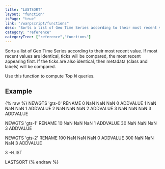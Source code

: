 ```yaml
---
title: "LASTSORT"
layout: "function"
isPage: "true"
link: "/warpscript/functions"
desc: "Sorts a list of Geo Time Series according to their most recent value."
category: "reference"
categoryTree: ["reference","functions"]
---
```

 
Sorts a list of Geo Time Series according to their most recent value. If most recent values are identical, ticks will be compared, the most recent appearing first. If the ticks are also identical, then metadata (class and labels) will be compared.

Use this function to compute *Top N* queries.

## Example ##

{% raw %}
<warp10-warpscript-widget backend="{{backend}}"  exec-endpoint="{{execEndpoint}}">NEWGTS 'gts-0' RENAME
0 NaN NaN NaN 0 ADDVALUE
1 NaN NaN NaN 1 ADDVALUE
2 NaN NaN NaN 2 ADDVALUE
3 NaN NaN NaN 3 ADDVALUE

NEWGTS 'gts-1' RENAME
10 NaN NaN NaN 1 ADDVALUE
30 NaN NaN NaN 3 ADDVALUE

NEWGTS 'gts-2' RENAME
100 NaN NaN NaN 0 ADDVALUE
300 NaN NaN NaN 3 ADDVALUE

3 ->LIST

LASTSORT
</warp10-warpscript-widget>
{% endraw %}    
